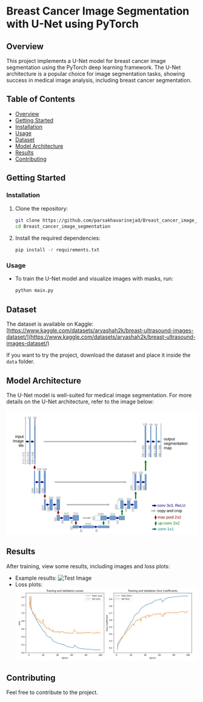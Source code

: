 # Breast Cancer Image Segmentation with U-Net using PyTorch

## Overview

This project implements a U-Net model for breast cancer image segmentation using the PyTorch deep learning framework. The U-Net architecture is a popular choice for image segmentation tasks, showing success in medical image analysis, including breast cancer segmentation.

## Table of Contents

- [Overview](#overview)
- [Getting Started](#getting-started)
- [Installation](#installation)
- [Usage](#usage)
- [Dataset](#dataset)
- [Model Architecture](#model-architecture)
- [Results](#results)
- [Contributing](#contributing)

## Getting Started

### Installation

1. Clone the repository:

    ```bash
    git clone https://github.com/parsakhavarinejad/Breast_cancer_image_segmentation.git
    cd Breast_cancer_image_segmentation
    ```

2. Install the required dependencies:

    ```bash
    pip install -r requirements.txt
    ```

### Usage

- To train the U-Net model and visualize images with masks, run:

    ```bash
    python main.py
    ```

## Dataset

The dataset is available on Kaggle:
[https://www.kaggle.com/datasets/aryashah2k/breast-ultrasound-images-dataset/](https://www.kaggle.com/datasets/aryashah2k/breast-ultrasound-images-dataset/)

If you want to try the project, download the dataset and place it inside the `data` folder.

## Model Architecture

The U-Net model is well-suited for medical image segmentation. For more details on the U-Net architecture, refer to the image below:

![U-Net Architecture](unet-architecture.png)

## Results

After training, view some results, including images and loss plots:

- Example results: ![Test Image](test.jpg)
- Loss plots: ![Loss Image](loss.jpg)

## Contributing

Feel free to contribute to the project.


